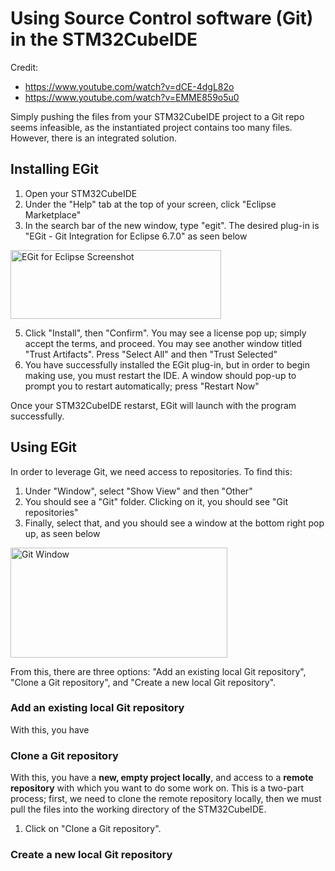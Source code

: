 # Using Source Control software (Git) in the STM32CubeIDE

Credit: 
- https://www.youtube.com/watch?v=dCE-4dgL82o
- https://www.youtube.com/watch?v=EMME859o5u0

Simply pushing the files from your STM32CubeIDE project to a Git repo seems infeasible, as the instantiated project contains too many files. However, there is an integrated solution.

## Installing EGit

1. Open your STM32CubeIDE
2. Under the "Help" tab at the top of your screen, click "Eclipse Marketplace"
3. In the search bar of the new window, type "egit". The desired plug-in is "EGit - Git Integration for Eclipse 6.7.0" as seen below

<img width="337" height="110" alt="EGit for Eclipse Screenshot" src="https://github.com/user-attachments/assets/7a03e1df-4ab0-46de-b7cd-628db52ce2a4" />

5. Click "Install", then "Confirm". You may see a license pop up; simply accept the terms, and proceed. You may see another window titled "Trust Artifacts". Press "Select All" and then "Trust Selected"
6. You have successfully installed the EGit plug-in, but in order to begin making use, you must restart the IDE. A window should pop-up to prompt you to restart automatically; press "Restart Now"

Once your STM32CubeIDE restarst, EGit will launch with the program successfully.

## Using EGit

In order to leverage Git, we need access to repositories. To find this:

1. Under "Window", select "Show View" and then "Other"
2. You should see a "Git" folder. Clicking on it, you should see "Git repositories"
3. Finally, select that, and you should see a window at the bottom right pop up, as seen below

<img width="347" height="176" alt="Git Window" src="https://github.com/user-attachments/assets/60e5ee8a-f498-4400-aaa2-92098006b3a9" />

From this, there are three options: "Add an existing local Git repository", "Clone a Git repository", and "Create a new local Git repository".

### Add an existing local Git repository
With this, you have 


### Clone a Git repository
With this, you have a **new, empty project locally**, and access to a **remote repository** with which you want to do some work on. This is a two-part process; first, we need to clone the remote repository 
locally, then we must pull the files into the working directory of the STM32CubeIDE.

1. Click on "Clone a Git repository".

### Create a new local Git repository
